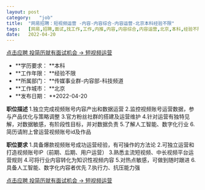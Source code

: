 ```yaml
---
layout:	post
category:	"job"
title:	"网易招聘：短视频运营 -内容-内容综合-内容运营-北京本科经验不限"
tags:	[网易,招聘,面试,找工作,工作,内推,内容,内容综合,内容运营,北京,本科,经验不限]
date:	2022-04-20
---
```


[点击应聘 投简历就有面试机会 -> 短视频运营 ](http://mobile.bole.netease.com/bole/boleDetail?id=38733&employeeId=346f03c3cda5f04c&key=all)



- **学历要求： **本科
- **工作年限： **经验不限
- **所属部门： **传媒事业群-内容部-科技频道
- **工作城市： **北京
- **发布日期： **2022-04-20



**职位描述**
1.独立完成视频账号内容产出和数据运营
2.监控视频账号运营数据，参与产品优化与策略调整
3.官方粉丝社群的搭建及运营维护
4.针对运营有独特见解，对数据敏感，有阶段性目标，并对数据负责
5.了解人工智能、数字化行业
6.简历请附上曾运营视频账号id及作品




**职位要求**
1.具备爆款视频账号成功运营经验，有可操作的方法论
2.可独立运营和打造视频账号IP（前期、后期、用户运营）
3.熟悉主流短视频、中长视频平台运营规则
4.可将行业内容转化为知识性视频内容
5.对热点敏感，可做到随时跟进
6.具备人工智能、数字化内容者优先
7.执行力、抗压能力强



[点击应聘 投简历就有面试机会 -> 短视频运营 ](http://mobile.bole.netease.com/bole/boleDetail?id=38733&employeeId=346f03c3cda5f04c&key=all)